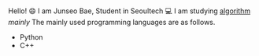 Hello! :smile: I am Junseo Bae, Student in Seoultech :computer:
I am studying [algorithm](https://github.com/DawnGlow/Algorithm_BaekJoon) *mainly*
The mainly used programming languages are as follows.
* Python
* C++